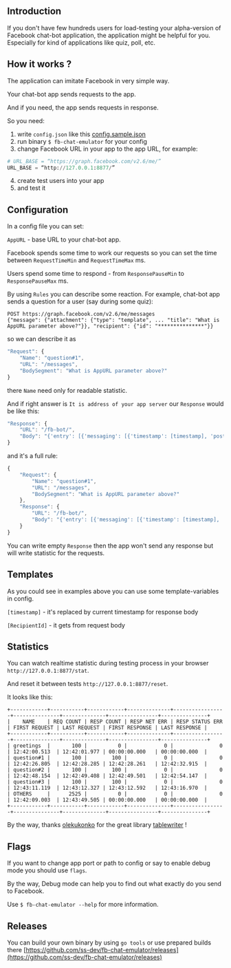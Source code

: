 ## Introduction
If you don't have few hundreds users for load-testing your alpha-version of Facebook chat-bot application, the application might be helpful for you. Especially for kind of applications like quiz, poll, etc.

## How it works ?
The application can imitate Facebook in very simple way.

Your chat-bot app sends requests to the app.

And if you need, the app sends requests in response.

So you need:
1. write `config.json` like this [config.sample.json](https://github.com/ss-dev/fb-chat-emulator/config.sample.json)
2. run binary `$ fb-chat-emulator` for your config
3. change Facebook URL in your app to the app URL, for example:
```python
# URL_BASE = “https://graph.facebook.com/v2.6/me/”
URL_BASE = “http://127.0.0.1:8877/”
```
4. create test users into your app
5. and test it

## Configuration
In a config file you can set:

`AppURL` - base URL to your chat-bot app.

Facebook spends some time to work our requests so you can set the time between `RequestTimeMin` and `RequestTimeMax` ms.

Users spend some time to respond - from `ResponsePauseMin` to `ResponsePauseMax` ms.

By using `Rules` you can describe some reaction.
For example, chat-bot app sends a question for a user (say during some quiz):

```
POST https://graph.facebook.com/v2.6/me/messages
{"message": {"attachment": {"type": "template", ... "title": "What is AppURL parameter above?"}}, "recipient": {"id": "***************"}}
```

so we can describe it as

```javascript
"Request": {
    "Name": "question#1",
    "URL": "/messages",
    "BodySegment": "What is AppURL parameter above?"
}
```

there `Name` need only for readable statistic.

And if right answer is `It is address of your app server` our `Response` would be like this:

```javascript
"Response": {
    "URL": "/fb-bot/",
    "Body": "{'entry': [{'messaging': [{'timestamp': [timestamp], 'postback': {'payload': 'question:10', 'title': 'It is address of your app server'}, 'recipient': {'id': 1234567890}, 'sender': {'id': [RecipientId]}}]}]}"
}
```

and it's a full rule:

```javascript
{
    "Request": {
        "Name": "question#1",
        "URL": "/messages",
        "BodySegment": "What is AppURL parameter above?"
    },
    "Response": {
        "URL": "/fb-bot/",
        "Body": "{'entry': [{'messaging': [{'timestamp': [timestamp], 'postback': {'payload': 'question:10', 'title': 'It is address of your app server'}, 'recipient': {'id': 1234567890}, 'sender': {'id': [RecipientId]}}]}]}"
    }
}
```

You can write empty `Response` then the app won't send any response but will write statistic for the requests.

## Templates
As you could see in examples above you can use some template-variables in config.

`[timestamp]` - it's replaced by current timestamp for response body

`[RecipientId]` - it gets from request body

## Statistics
You can watch realtime statistic during testing process in your browser `http://127.0.0.1:8877/stat`.

And reset it between tests `http://127.0.0.1:8877/reset`.

It looks like this:
```
+------------+-----------+------------+--------------+-----------------+---------------+--------------+----------------+---------------+
|    NAME    | REQ COUNT | RESP COUNT | RESP NET ERR | RESP STATUS ERR | FIRST REQUEST | LAST REQUEST | FIRST RESPONSE | LAST RESPONSE |
+------------+-----------+------------+--------------+-----------------+---------------+--------------+----------------+---------------+
| greetings  |       100 |          0 |            0 |               0 | 12:42:00.513  | 12:42:01.977 | 00:00:00.000   | 00:00:00.000  |
| question#1 |       100 |        100 |            0 |               0 | 12:42:26.805  | 12:42:28.285 | 12:42:28.261   | 12:42:32.915  |
| question#2 |       100 |        100 |            0 |               0 | 12:42:48.154  | 12:42:49.408 | 12:42:49.501   | 12:42:54.147  |
| question#3 |       100 |        100 |            0 |               0 | 12:43:11.119  | 12:43:12.327 | 12:43:12.592   | 12:43:16.970  |
| OTHERS     |      2525 |          0 |            0 |               0 | 12:42:09.003  | 12:43:49.505 | 00:00:00.000   | 00:00:00.000  |
+------------+-----------+------------+--------------+-----------------+---------------+--------------+----------------+---------------+
```

By the way, thanks [olekukonko](https://github.com/olekukonko) for the great library [tablewriter](https://github.com/olekukonko/tablewriter) !

## Flags
If you want to change app port or path to config or say to enable debug mode you should use `flags`.

By the way, Debug mode can help you to find out what exactly do you send to Facebook.

Use `$ fb-chat-emulator --help` for more information.

## Releases

You can build your own binary by using `go tools` or use prepared builds there [https://github.com/ss-dev/fb-chat-emulator/releases](https://github.com/ss-dev/fb-chat-emulator/releases)
